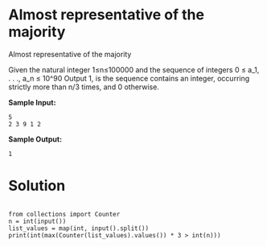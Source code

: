 # Almost representative of the majority

Almost representative of the majority

Given the natural integer 1≤n≤100000 and the sequence of integers 0 ≤ a_1, . . ., a_n ≤ 10^90
Output 1, is the sequence contains an integer, occurring strictly more than n/3  times, and 0 otherwise.

**Sample Input:**
```
5
2 3 9 1 2
```
**Sample Output:**
```
1
```
# Solution
```

from collections import Counter
n = int(input())
list_values = map(int, input().split())
print(int(max(Counter(list_values).values()) * 3 > int(n)))
```